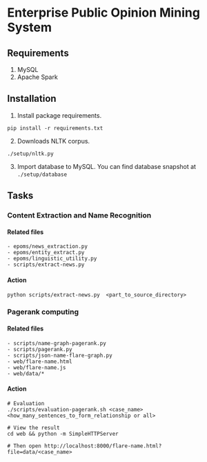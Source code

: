 Enterprise  Public Opinion Mining System
==========================

## Requirements
1. MySQL
2. Apache Spark

## Installation
1. Install package requirements.

```
pip install -r requirements.txt
```
2. Downloads NLTK corpus.
```
./setup/nltk.py
```
3. Import database to MySQL. You can find database snapshot at `./setup/database`

## Tasks
### Content Extraction and Name Recognition
#### Related files
```
- epoms/news_extraction.py
- epoms/entity_extract.py
- epoms/linguistic_utility.py
- scripts/extract-news.py
```

#### Action
```
python scripts/extract-news.py  <part_to_source_directory>
```

### Pagerank computing
#### Related files
```
- scripts/name-graph-pagerank.py
- scripts/pagerank.py
- scripts/json-name-flare-graph.py
- web/flare-name.html
- web/flare-name.js
- web/data/*
```

#### Action
```
# Evaluation
./scripts/evaluation-pagerank.sh <case_name> <how_many_sentences_to_form_relationship or all>

# View the result
cd web && python -m SimpleHTTPServer

# Then open http://localhost:8000/flare-name.html?file=data/<case_name>
```
